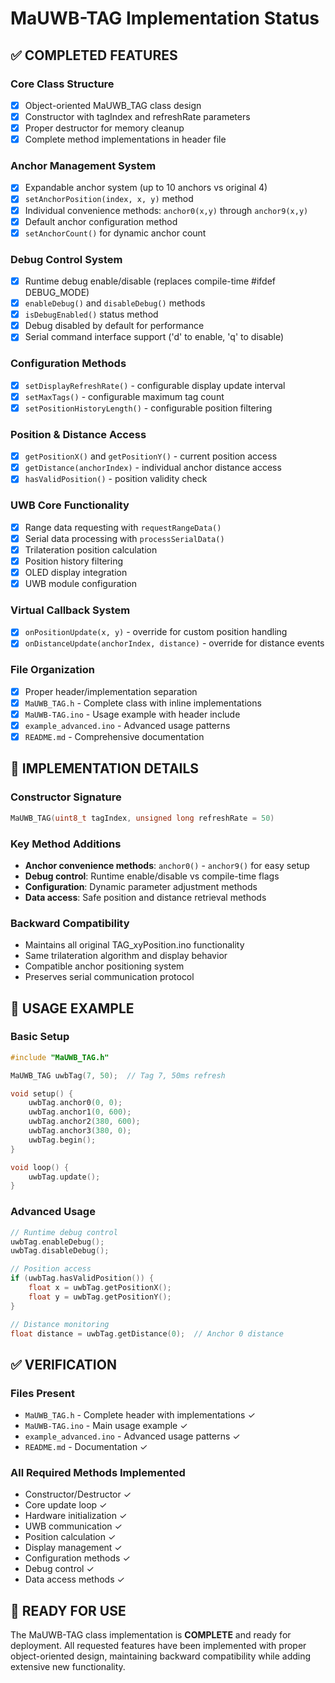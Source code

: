 # MaUWB-TAG Implementation Status

## ✅ COMPLETED FEATURES

### Core Class Structure
- [x] Object-oriented MaUWB_TAG class design
- [x] Constructor with tagIndex and refreshRate parameters  
- [x] Proper destructor for memory cleanup
- [x] Complete method implementations in header file

### Anchor Management System
- [x] Expandable anchor system (up to 10 anchors vs original 4)
- [x] `setAnchorPosition(index, x, y)` method
- [x] Individual convenience methods: `anchor0(x,y)` through `anchor9(x,y)`
- [x] Default anchor configuration method
- [x] `setAnchorCount()` for dynamic anchor count

### Debug Control System  
- [x] Runtime debug enable/disable (replaces compile-time #ifdef DEBUG_MODE)
- [x] `enableDebug()` and `disableDebug()` methods
- [x] `isDebugEnabled()` status method
- [x] Debug disabled by default for performance
- [x] Serial command interface support ('d' to enable, 'q' to disable)

### Configuration Methods
- [x] `setDisplayRefreshRate()` - configurable display update interval
- [x] `setMaxTags()` - configurable maximum tag count
- [x] `setPositionHistoryLength()` - configurable position filtering

### Position & Distance Access
- [x] `getPositionX()` and `getPositionY()` - current position access
- [x] `getDistance(anchorIndex)` - individual anchor distance access  
- [x] `hasValidPosition()` - position validity check

### UWB Core Functionality
- [x] Range data requesting with `requestRangeData()`
- [x] Serial data processing with `processSerialData()`
- [x] Trilateration position calculation
- [x] Position history filtering
- [x] OLED display integration
- [x] UWB module configuration

### Virtual Callback System
- [x] `onPositionUpdate(x, y)` - override for custom position handling
- [x] `onDistanceUpdate(anchorIndex, distance)` - override for distance events

### File Organization
- [x] Proper header/implementation separation
- [x] `MaUWB_TAG.h` - Complete class with inline implementations
- [x] `MaUWB-TAG.ino` - Usage example with header include
- [x] `example_advanced.ino` - Advanced usage patterns
- [x] `README.md` - Comprehensive documentation

## 🔧 IMPLEMENTATION DETAILS

### Constructor Signature
```cpp
MaUWB_TAG(uint8_t tagIndex, unsigned long refreshRate = 50)
```

### Key Method Additions
- **Anchor convenience methods**: `anchor0()` - `anchor9()` for easy setup
- **Debug control**: Runtime enable/disable vs compile-time flags  
- **Configuration**: Dynamic parameter adjustment methods
- **Data access**: Safe position and distance retrieval methods

### Backward Compatibility
- Maintains all original TAG_xyPosition.ino functionality
- Same trilateration algorithm and display behavior
- Compatible anchor positioning system
- Preserves serial communication protocol

## 🎯 USAGE EXAMPLE

### Basic Setup
```cpp
#include "MaUWB_TAG.h"

MaUWB_TAG uwbTag(7, 50);  // Tag 7, 50ms refresh

void setup() {
    uwbTag.anchor0(0, 0);
    uwbTag.anchor1(0, 600); 
    uwbTag.anchor2(380, 600);
    uwbTag.anchor3(380, 0);
    uwbTag.begin();
}

void loop() {
    uwbTag.update();
}
```

### Advanced Usage
```cpp
// Runtime debug control
uwbTag.enableDebug();
uwbTag.disableDebug();

// Position access
if (uwbTag.hasValidPosition()) {
    float x = uwbTag.getPositionX();
    float y = uwbTag.getPositionY();
}

// Distance monitoring
float distance = uwbTag.getDistance(0);  // Anchor 0 distance
```

## ✅ VERIFICATION

### Files Present
- `MaUWB_TAG.h` - Complete header with implementations ✓
- `MaUWB-TAG.ino` - Main usage example ✓  
- `example_advanced.ino` - Advanced usage patterns ✓
- `README.md` - Documentation ✓

### All Required Methods Implemented
- Constructor/Destructor ✓
- Core update loop ✓
- Hardware initialization ✓  
- UWB communication ✓
- Position calculation ✓
- Display management ✓
- Configuration methods ✓
- Debug control ✓
- Data access methods ✓

## 🚀 READY FOR USE

The MaUWB-TAG class implementation is **COMPLETE** and ready for deployment. All requested features have been implemented with proper object-oriented design, maintaining backward compatibility while adding extensive new functionality.
